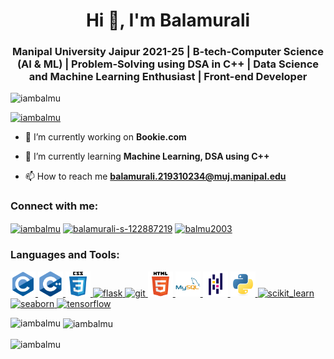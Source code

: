 <h1 align="center">Hi 👋, I'm Balamurali</h1>
<h3 align="center">Manipal University Jaipur 2021-25 | B-tech-Computer Science (AI & ML) | Problem-Solving using DSA in C++ | Data Science and Machine Learning Enthusiast | Front-end Developer</h3>
<img align="right",alt="coding",src="https://tse3.mm.bing.net/th?id=OIP.DIG24D-sPXEpLoHv7Lo2TQHaEK&pid=Api&P=0&h=180">
<p align="left"> <img src="https://komarev.com/ghpvc/?username=iambalmu&label=Profile%20views&color=0e75b6&style=flat" alt="iambalmu" /> </p>

<p align="left"> <a href="https://github.com/ryo-ma/github-profile-trophy"><img src="https://github-profile-trophy.vercel.app/?username=iambalmu" alt="iambalmu" /></a> </p>

- 🔭 I’m currently working on **Bookie.com**

- 🌱 I’m currently learning **Machine Learning, DSA using C++**

- 📫 How to reach me **balamurali.219310234@muj.manipal.edu**

<h3 align="left">Connect with me:</h3>
<p align="left">
<a href="https://twitter.com/iambalmu" target="blank"><img align="center" src="https://raw.githubusercontent.com/rahuldkjain/github-profile-readme-generator/master/src/images/icons/Social/twitter.svg" alt="iambalmu" height="30" width="40" /></a>
<a href="https://linkedin.com/in/balamurali-s-122887219" target="blank"><img align="center" src="https://raw.githubusercontent.com/rahuldkjain/github-profile-readme-generator/master/src/images/icons/Social/linked-in-alt.svg" alt="balamurali-s-122887219" height="30" width="40" /></a>
<a href="https://www.hackerrank.com/balmu2003" target="blank"><img align="center" src="https://raw.githubusercontent.com/rahuldkjain/github-profile-readme-generator/master/src/images/icons/Social/hackerrank.svg" alt="balmu2003" height="30" width="40" /></a>
</p>

<h3 align="left">Languages and Tools:</h3>
<p align="left"> <a href="https://www.cprogramming.com/" target="_blank" rel="noreferrer"> <img src="https://raw.githubusercontent.com/devicons/devicon/master/icons/c/c-original.svg" alt="c" width="40" height="40"/> </a> <a href="https://www.w3schools.com/cpp/" target="_blank" rel="noreferrer"> <img src="https://raw.githubusercontent.com/devicons/devicon/master/icons/cplusplus/cplusplus-original.svg" alt="cplusplus" width="40" height="40"/> </a> <a href="https://www.w3schools.com/css/" target="_blank" rel="noreferrer"> <img src="https://raw.githubusercontent.com/devicons/devicon/master/icons/css3/css3-original-wordmark.svg" alt="css3" width="40" height="40"/> </a> <a href="https://flask.palletsprojects.com/" target="_blank" rel="noreferrer"> <img src="https://www.vectorlogo.zone/logos/pocoo_flask/pocoo_flask-icon.svg" alt="flask" width="40" height="40"/> </a> <a href="https://git-scm.com/" target="_blank" rel="noreferrer"> <img src="https://www.vectorlogo.zone/logos/git-scm/git-scm-icon.svg" alt="git" width="40" height="40"/> </a> <a href="https://www.w3.org/html/" target="_blank" rel="noreferrer"> <img src="https://raw.githubusercontent.com/devicons/devicon/master/icons/html5/html5-original-wordmark.svg" alt="html5" width="40" height="40"/> </a> <a href="https://www.mysql.com/" target="_blank" rel="noreferrer"> <img src="https://raw.githubusercontent.com/devicons/devicon/master/icons/mysql/mysql-original-wordmark.svg" alt="mysql" width="40" height="40"/> </a> <a href="https://pandas.pydata.org/" target="_blank" rel="noreferrer"> <img src="https://raw.githubusercontent.com/devicons/devicon/2ae2a900d2f041da66e950e4d48052658d850630/icons/pandas/pandas-original.svg" alt="pandas" width="40" height="40"/> </a> <a href="https://www.python.org" target="_blank" rel="noreferrer"> <img src="https://raw.githubusercontent.com/devicons/devicon/master/icons/python/python-original.svg" alt="python" width="40" height="40"/> </a> <a href="https://scikit-learn.org/" target="_blank" rel="noreferrer"> <img src="https://upload.wikimedia.org/wikipedia/commons/0/05/Scikit_learn_logo_small.svg" alt="scikit_learn" width="40" height="40"/> </a> <a href="https://seaborn.pydata.org/" target="_blank" rel="noreferrer"> <img src="https://seaborn.pydata.org/_images/logo-mark-lightbg.svg" alt="seaborn" width="40" height="40"/> </a> <a href="https://www.tensorflow.org" target="_blank" rel="noreferrer"> <img src="https://www.vectorlogo.zone/logos/tensorflow/tensorflow-icon.svg" alt="tensorflow" width="40" height="40"/> </a> </p>

<p><img align="left" src="https://github-readme-stats.vercel.app/api/top-langs?username=iambalmu&show_icons=true&locale=en&layout=compact" alt="iambalmu" /></p>

<p>&nbsp;<img align="center" src="https://github-readme-stats.vercel.app/api?username=iambalmu&show_icons=true&locale=en" alt="iambalmu" /></p>

<p><img align="center" src="https://github-readme-streak-stats.herokuapp.com/?user=iambalmu&" alt="iambalmu" /></p>
